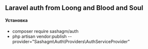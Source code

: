 ## Laravel auth from Loong and Blood and Soul

#### Установка

- composer require sashagm/auth
- php artisan vendor:publish --provider="Sashagm\Auth\Providers\AuthServiceProvider"